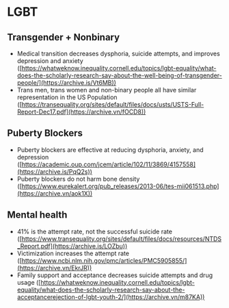 # LGBT

## Transgender + Nonbinary
* Medical transition decreases dysphoria, suicide attempts, and improves depression and anxiety ([https://whatweknow.inequality.cornell.edu/topics/lgbt-equality/what-does-the-scholarly-research-say-about-the-well-being-of-transgender-people/](https://archive.is/Vt6MB))
* Trans men, trans women and non-binary people all have similar representation in the US Population ([https://transequality.org/sites/default/files/docs/usts/USTS-Full-Report-Dec17.pdf](https://archive.vn/fOCD8))

## Puberty Blockers
* Puberty blockers are effective at reducing dysphoria, anxiety, and depression ([https://academic.oup.com/jcem/article/102/11/3869/4157558](https://archive.is/PqQ2s))
* Puberty blockers do not harm bone density ([https://www.eurekalert.org/pub_releases/2013-06/tes-mii061513.php](https://archive.vn/aok1X))

## Mental health

* 41% is the attempt rate, not the successful suicide rate ([https://www.transequality.org/sites/default/files/docs/resources/NTDS_Report.pdf](https://archive.is/LOZbu))
* Victimization increases the attempt rate ([https://www.ncbi.nlm.nih.gov/pmc/articles/PMC5905855/](https://archive.vn/EkrJR))
* Family support and acceptance decreases suicide attempts and drug usage ([https://whatweknow.inequality.cornell.edu/topics/lgbt-equality/what-does-the-scholarly-research-say-about-the-acceptancerejection-of-lgbt-youth-2/](https://archive.vn/m87KA))
